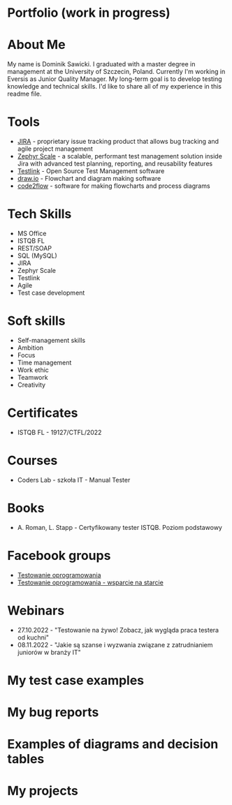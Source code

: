 # Portfolio (work in progress)

# About Me
My name is Dominik Sawicki. I graduated with a master degree in management at the University of Szczecin, Poland. Currently I'm working in Eversis as Junior Quality Manager. My long-term goal is to develop testing knowledge and technical skills. I'd like to share all of my experience in this readme file.

# Tools
* [JIRA](https://www.atlassian.com/software/jira) - proprietary issue tracking product that allows bug tracking and agile project management
* [Zephyr Scale](https://marketplace.atlassian.com/apps/1213259/zephyr-scale-test-management-for-jira?tab=overview&hosting=cloud) - a scalable, performant test management solution inside Jira with advanced test planning, reporting, and reusability features
* [Testlink](https://testlink.org) - Open Source Test Management software
* [draw.io](https://app.diagrams.net/) - Flowchart and diagram making software
* [code2flow](https://app.code2flow.com) - software for making flowcharts and process diagrams

# Tech Skills
* MS Office
* ISTQB FL
* REST/SOAP
* SQL (MySQL)
* JIRA
* Zephyr Scale
* Testlink
* Agile
* Test case development

# Soft skills
* Self-management skills
* Ambition
* Focus
* Time management
* Work ethic
* Teamwork
* Creativity

# Certificates
* ISTQB FL - 19127/CTFL/2022

# Courses
* Coders Lab - szkoła IT - Manual Tester

# Books
* A. Roman, L. Stapp - Certyfikowany tester ISTQB. Poziom podstawowy

# Facebook groups
* [Testowanie oprogramowania](https://www.facebook.com/groups/TestowanieOprogramowania/)
* [Testowanie oprogramowania - wsparcie na starcie](https://www.facebook.com/groups/testeroprogramowania/)

# Webinars
* 27.10.2022 - "Testowanie na żywo! Zobacz, jak wygląda praca testera od kuchni"
* 08.11.2022 - "Jakie są szanse i wyzwania związane z zatrudnianiem juniorów w branży IT"

# My test case examples

# My bug reports

# Examples of diagrams and decision tables

# My projects
